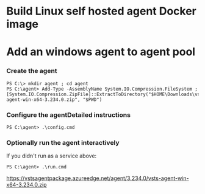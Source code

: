 # Build Linux self hosted agent Docker image 
# Add an windows agent to agent pool  


### Create the agent  

```  
PS C:\> mkdir agent ; cd agent
PS C:\agent> Add-Type -AssemblyName System.IO.Compression.FileSystem ; [System.IO.Compression.ZipFile]::ExtractToDirectory("$HOME\Downloads\vsts-agent-win-x64-3.234.0.zip", "$PWD")
```  

### Configure the agentDetailed instructions  

```
PS C:\agent> .\config.cmd  
```

### Optionally run the agent interactively  
If you didn't run as a service above:  

```
PS C:\agent> .\run.cmd 
```



https://vstsagentpackage.azureedge.net/agent/3.234.0/vsts-agent-win-x64-3.234.0.zip


